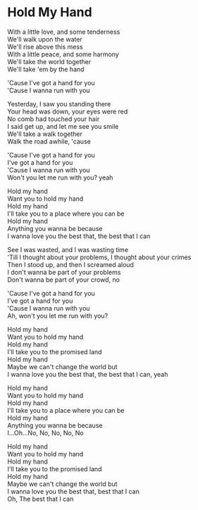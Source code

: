 # Hold My Hand  
  
With a little love, and some tenderness  
We'll walk upon the water  
We'll rise above this mess  
With a little peace, and some harmony  
We'll take the world together  
We'll take 'em by the hand  
  
'Cause I've got a hand for you  
'Cause I wanna run with you  
  
Yesterday, I saw you standing there  
Your head was down, your eyes were red  
No comb had touched your hair  
I said get up, and let me see you smile  
We'll take a walk together  
Walk the road awhile, 'cause  
  
'Cause I've got a hand for you  
I've got a hand for you  
'Cause I wanna run with you  
Won't you let me run with you? yeah  
  
Hold my hand  
Want you to hold my hand  
Hold my hand  
I'll take you to a place where you can be  
Hold my hand  
Anything you wanna be because  
I wanna love you the best that, the best that I can  
  
See I was wasted, and I was wasting time  
'Till I thought about your problems, I thought about your crimes  
Then I stood up, and then I screamed aloud  
I don't wanna be part of your problems  
Don't wanna be part of your crowd, no  
  
'Cause I've got a hand for you  
I've got a hand for you  
'Cause I wanna run with you  
Ah, won't you let me run with you?  
  
Hold my hand  
Want you to hold my hand  
Hold my hand  
I'll take you to the promised land  
Hold my hand  
Maybe we can't change the world but  
I wanna love you the best that, the best that I can, yeah  
  
Hold my hand  
Want you to hold my hand  
Hold my hand  
I'll take you to a place where you can be  
Hold my hand  
Anything you wanna be because  
I...Oh...No, No, No, No, No  
  
Hold my hand  
Want you to hold my hand  
Hold my hand  
I'll take you to the promised land  
Hold my hand  
Maybe we can't change the world but  
I wanna love you the best that, best that I can  
Oh, The best that I can  
